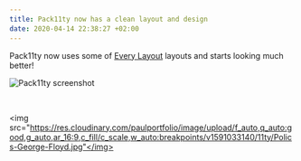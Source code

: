 ```yaml
---
title: Pack11ty now has a clean layout and design
date: 2020-04-14 22:38:27 +02:00
---
```


Pack11ty now uses some of [Every Layout](https://every-layout.dev/) layouts and starts looking much better!

![Pack11ty screenshot](pack11ty-screenshot.png "Pack11ty's design as of 14th April 2020")


<img
sizes="(max-width: 1400px) 100vw, 1400px"
srcset="
castle_c_scale,w_200.jpg 200w,
castle_c_scale,w_364.jpg 364w,
castle_c_scale,w_486.jpg 486w,
castle_c_scale,w_591.jpg 591w,
castle_c_scale,w_685.jpg 685w,
castle_c_scale,w_766.jpg 766w,
castle_c_scale,w_850.jpg 850w,
castle_c_scale,w_920.jpg 920w,
castle_c_scale,w_993.jpg 993w,
castle_c_scale,w_1066.jpg 1066w,
castle_c_scale,w_1136.jpg 1136w,
castle_c_scale,w_1200.jpg 1200w,
castle_c_scale,w_1263.jpg 1263w,
castle_c_scale,w_1327.jpg 1327w,
castle_c_scale,w_1400.jpg 1400w"
src="castle_c_scale,w_1400.jpg"
alt="">




<img src="https://res.cloudinary.com/paulportfolio/image/upload/f_auto,q_auto:good,g_auto,ar_16:9,c_fill/c_scale,w_auto:breakpoints/v1591033140/11ty/Polics-George-Floyd.jpg"</img>
